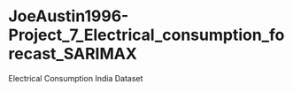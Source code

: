 # JoeAustin1996-Project_7_Electrical_consumption_forecast_SARIMAX
Electrical Consumption India Dataset
